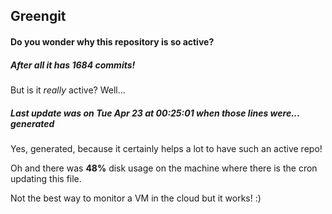 ## Greengit

#### Do you wonder why this repository is so active?

##### After all it has 1684 commits!

But is it *really* active? Well...

##### Last update was on Tue Apr 23 at 00:25:01 when those lines were... generated

Yes, generated, because it certainly helps a lot to have such an active repo!

Oh and there was **48%** disk usage on the machine
where there is the cron updating this file.

Not the best way to monitor a VM in the cloud but it works! :)
